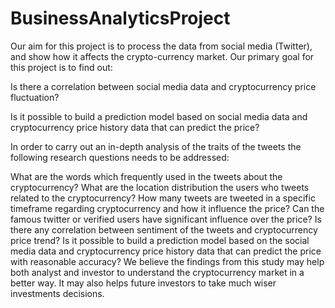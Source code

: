 # BusinessAnalyticsProject
Our aim for this project is to process the data from social media (Twitter), and show how it affects the crypto-currency market. Our primary goal for this project is to find out:

Is there a correlation between social media data and cryptocurrency price fluctuation?

Is it possible to build a prediction model based on social media data and cryptocurrency price history data that can predict the price?

In order to carry out an in-depth analysis of the traits of the tweets the following research questions needs to be addressed:

What are the words which frequently used in the tweets about the cryptocurrency?
What are the location distribution the users who tweets related to the cryptocurrency?
How many tweets are tweeted in a specific timeframe regarding cryptocurrency and how it influence the price?
Can the famous twitter or verified users have significant influence over the price?
Is there any correlation between sentiment of the tweets and cryptocurrency price trend?
Is it possible to build a prediction model based on the social media data and cryptocurrency price history data that can predict the price with reasonable accuracy?
We believe the findings from this study may help both analyst and investor to understand the cryptocurrency market in a better way. It may also helps future investors to take much wiser investments decisions.
